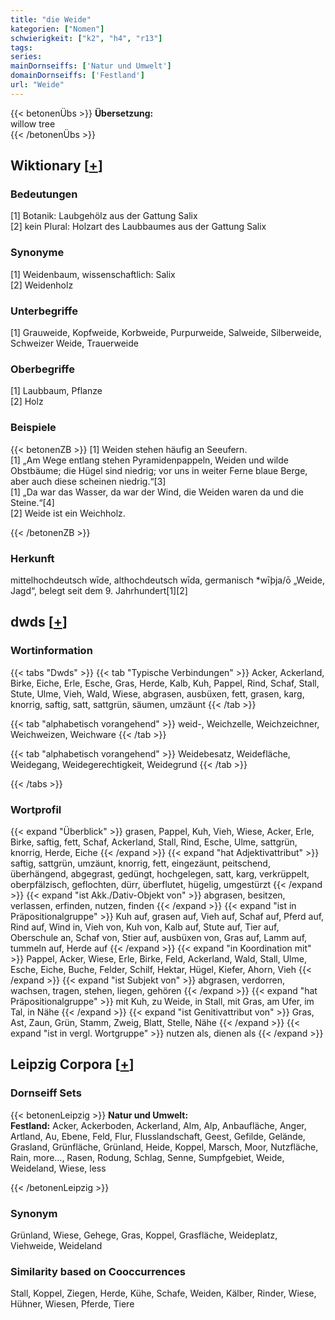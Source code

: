 ```yaml
---
title: "die Weide"
kategorien: ["Nomen"]
schwierigkeit: ["k2", "h4", "r13"]
tags:
series:
mainDornseiffs: ['Natur und Umwelt']
domainDornseiffs: ['Festland']
url: "Weide"
---
```


{{< betonenÜbs >}}
**Übersetzung:**  
willow tree  
{{< /betonenÜbs >}}

## Wiktionary [[+](https://de.wiktionary.org/wiki/Weide)]

### Bedeutungen
[1] Botanik: Laubgehölz aus der Gattung Salix  
[2] kein Plural: Holzart des Laubbaumes aus der Gattung Salix  

### Synonyme
[1] Weidenbaum, wissenschaftlich: Salix  
[2] Weidenholz  

### Unterbegriffe
[1] Grauweide, Kopfweide, Korbweide, Purpurweide, Salweide, Silberweide, Schweizer Weide, Trauerweide  

### Oberbegriffe
[1] Laubbaum, Pflanze  
[2] Holz  

### Beispiele
{{< betonenZB >}}
[1] Weiden stehen häufig an Seeufern.  
[1] „Am Wege entlang stehen Pyramidenpappeln, Weiden und wilde Obstbäume; die Hügel sind niedrig; vor uns in weiter Ferne blaue Berge, aber auch diese scheinen niedrig.“[3]  
[1] „Da war das Wasser, da war der Wind, die Weiden waren da und die Steine.“[4]  
[2] Weide ist ein Weichholz.  

{{< /betonenZB >}}
### Herkunft
mittelhochdeutsch wīde, althochdeutsch wīda, germanisch *wīþja/ō „Weide, Jagd“, belegt seit dem 9. Jahrhundert[1][2]  



## dwds [[+](https://www.dwds.de/wb/Weide)]

### Wortinformation
{{< tabs "Dwds" >}}
{{< tab "Typische Verbindungen" >}}
Acker, Ackerland, Birke, Eiche, Erle, Esche, Gras, Herde, Kalb, Kuh, Pappel, Rind, Schaf, Stall, Stute, Ulme, Vieh, Wald, Wiese, abgrasen, ausbüxen, fett, grasen, karg, knorrig, saftig, satt, sattgrün, säumen, umzäunt
{{< /tab >}}

{{< tab "alphabetisch vorangehend" >}}
weid-, Weichzelle, Weichzeichner, Weichweizen, Weichware
{{< /tab >}}

{{< tab "alphabetisch vorangehend" >}}
Weidebesatz, Weidefläche, Weidegang, Weidegerechtigkeit, Weidegrund
{{< /tab >}}

{{< /tabs >}}

### Wortprofil
{{< expand "Überblick" >}} grasen, Pappel, Kuh, Vieh, Wiese, Acker, Erle, Birke, saftig, fett, Schaf, Ackerland, Stall, Rind, Esche, Ulme, sattgrün, knorrig, Herde, Eiche {{< /expand >}}
{{< expand "hat Adjektivattribut" >}} saftig, sattgrün, umzäunt, knorrig, fett, eingezäunt, peitschend, überhängend, abgegrast, gedüngt, hochgelegen, satt, karg, verkrüppelt, oberpfälzisch, geflochten, dürr, überflutet, hügelig, umgestürzt {{< /expand >}}
{{< expand "ist Akk./Dativ-Objekt von" >}} abgrasen, besitzen, verlassen, erfinden, nutzen, finden {{< /expand >}}
{{< expand "ist in Präpositionalgruppe" >}} Kuh auf, grasen auf, Vieh auf, Schaf auf, Pferd auf, Rind auf, Wind in, Vieh von, Kuh von, Kalb auf, Stute auf, Tier auf, Oberschule an, Schaf von, Stier auf, ausbüxen von, Gras auf, Lamm auf, tummeln auf, Herde auf {{< /expand >}}
{{< expand "in Koordination mit" >}} Pappel, Acker, Wiese, Erle, Birke, Feld, Ackerland, Wald, Stall, Ulme, Esche, Eiche, Buche, Felder, Schilf, Hektar, Hügel, Kiefer, Ahorn, Vieh {{< /expand >}}
{{< expand "ist Subjekt von" >}} abgrasen, verdorren, wachsen, tragen, stehen, liegen, gehören {{< /expand >}}
{{< expand "hat Präpositionalgruppe" >}} mit Kuh, zu Weide, in Stall, mit Gras, am Ufer, im Tal, in Nähe {{< /expand >}}
{{< expand "ist Genitivattribut von" >}} Gras, Ast, Zaun, Grün, Stamm, Zweig, Blatt, Stelle, Nähe {{< /expand >}}
{{< expand "ist in vergl. Wortgruppe" >}} nutzen als, dienen als {{< /expand >}}

## Leipzig Corpora [[+](https://corpora.uni-leipzig.de/en/res?word=Weide&corpusId=deu_newscrawl-public_2018)]

### Dornseiff Sets
{{< betonenLeipzig >}}
**Natur und Umwelt:**  
**Festland:** Acker, Ackerboden, Ackerland, Alm, Alp, Anbaufläche, Anger, Artland, Au, Ebene, Feld, Flur, Flusslandschaft, Geest, Gefilde, Gelände, Grasland, Grünfläche, Grünland, Heide, Koppel, Marsch, Moor, Nutzfläche, Rain, more..., Rasen, Rodung, Schlag, Senne, Sumpfgebiet, Weide, Weideland, Wiese, less  

{{< /betonenLeipzig >}}

### Synonym
Grünland, Wiese, Gehege, Gras, Koppel, Grasfläche, Weideplatz, Viehweide, Weideland


### Similarity based on Cooccurrences
Stall, Koppel, Ziegen, Herde, Kühe, Schafe, Weiden, Kälber, Rinder, Wiese, Hühner, Wiesen, Pferde, Tiere

